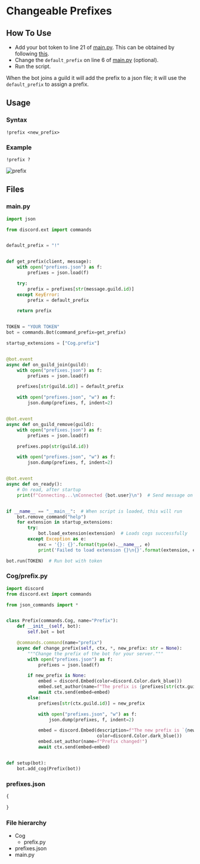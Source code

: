 # Changeable Prefixes

## How To Use

* Add your bot token to line 21 of [main.py](https://github.com/NexInfinite/DiscordBotHelp/tree/a3607068536fa4e82d8902c21ed6762dad9ff144/Changeable%20Prefixes/main.py). This can be obtained by following [this](https://discordpy.readthedocs.io/en/latest/discord.html).
* Change the `default_prefix` on line 6 of [main.py](https://github.com/NexInfinite/DiscordBotHelp/tree/a3607068536fa4e82d8902c21ed6762dad9ff144/Changeable%20Prefixes/main.py) \(optional\).
* Run the script.

When the bot joins a guild it will add the prefix to a json file; it will use the `default_prefix` to assign a prefix.

## Usage

### Syntax

`!prefix <new_prefix>`

### Example

`!prefix ?`

![prefix](https://i.gyazo.com/76a7cfb3c7945aaeb99c5f275da16803.png)

## Files

### main.py

```python
import json

from discord.ext import commands


default_prefix = "!"


def get_prefix(client, message):
    with open("prefixes.json") as f:
        prefixes = json.load(f)

    try:
        prefix = prefixes[str(message.guild.id)]
    except KeyError:
        prefix = default_prefix

    return prefix


TOKEN = "YOUR TOKEN"
bot = commands.Bot(command_prefix=get_prefix)

startup_extensions = ["Cog.prefix"]


@bot.event
async def on_guild_join(guild):
    with open("prefixes.json") as f:
        prefixes = json.load(f)

    prefixes[str(guild.id)] = default_prefix

    with open("prefixes.json", "w") as f:
        json.dump(prefixes, f, indent=2)


@bot.event
async def on_guild_remove(guild):
    with open("prefixes.json") as f:
        prefixes = json.load(f)

    prefixes.pop(str(guild.id))

    with open("prefixes.json", "w") as f:
        json.dump(prefixes, f, indent=2)


@bot.event
async def on_ready():
    # On read, after startup
    print(f"Connecting...\nConnected {bot.user}\n")  # Send message on connected


if __name__ == "__main__":  # When script is loaded, this will run
    bot.remove_command("help")
    for extension in startup_extensions:
        try:
            bot.load_extension(extension)  # Loads cogs successfully
        except Exception as e:
            exc = '{}: {}'.format(type(e).__name__, e)
            print('Failed to load extension {}\n{}'.format(extension, exc))  # Failed to load cog, with error

bot.run(TOKEN)  # Run bot with token
```

### Cog/prefix.py

```python
import discord
from discord.ext import commands

from json_commands import *


class Prefix(commands.Cog, name="Prefix"):
    def __init__(self, bot):
        self.bot = bot

    @commands.command(name="prefix")
    async def change_prefix(self, ctx, *, new_prefix: str = None):
        """Change the prefix of the bot for your server."""
        with open("prefixes.json") as f:
            prefixes = json.load(f)

        if new_prefix is None:
            embed = discord.Embed(color=discord.Color.dark_blue())
            embed.set_author(name=f"The prefix is {prefixes[str(ctx.guild.id)]}")
            await ctx.send(embed=embed)
        else:
            prefixes[str(ctx.guild.id)] = new_prefix

            with open("prefixes.json", "w") as f:
                json.dump(prefixes, f, indent=2)

            embed = discord.Embed(description=f"The new prefix is `{new_prefix}`",
                                  color=discord.Color.dark_blue())
            embed.set_author(name=f"Prefix changed!")
            await ctx.send(embed=embed)


def setup(bot):
    bot.add_cog(Prefix(bot))
```

### prefixes.json

```javascript
{
  
}
```

### File hierarchy 

* Cog
  * prefix.py
* prefixes.json
* main.py


